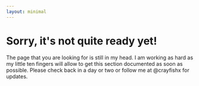 ```yaml
---
layout: minimal
---
```


# Sorry, it's not quite ready yet!

The page that you are looking for is still in my head.    I am working as hard as my little ten fingers will allow to get this section documented as soon as possible.  Please check back in a day or two or follow me at @crayfishx for updates.



